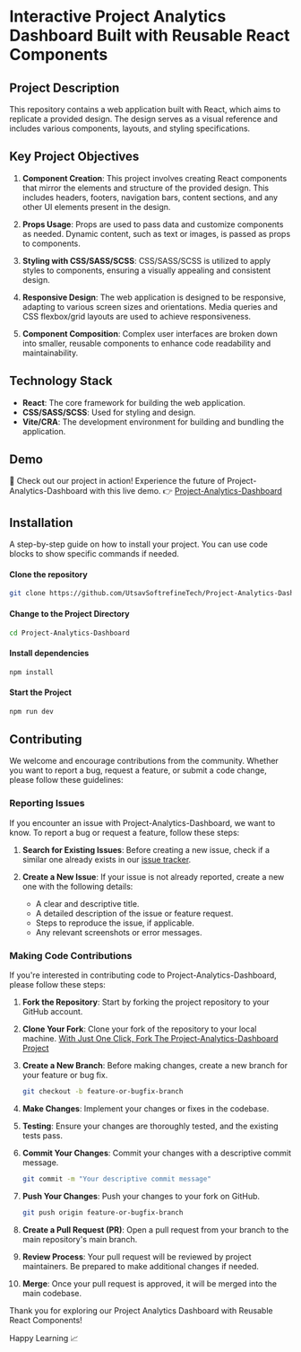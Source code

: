 # Interactive Project Analytics Dashboard Built with Reusable React Components

## Project Description

This repository contains a web application built with React, which aims to replicate a provided design. The design serves as a visual reference and includes various components, layouts, and styling specifications.

## Key Project Objectives

1. **Component Creation**: This project involves creating React components that mirror the elements and structure of the provided design. This includes headers, footers, navigation bars, content sections, and any other UI elements present in the design.

2. **Props Usage**: Props are used to pass data and customize components as needed. Dynamic content, such as text or images, is passed as props to components.

3. **Styling with CSS/SASS/SCSS**: CSS/SASS/SCSS is utilized to apply styles to components, ensuring a visually appealing and consistent design.

4. **Responsive Design**: The web application is designed to be responsive, adapting to various screen sizes and orientations. Media queries and CSS flexbox/grid layouts are used to achieve responsiveness.

5. **Component Composition**: Complex user interfaces are broken down into smaller, reusable components to enhance code readability and maintainability.

## Technology Stack

- **React**: The core framework for building the web application.
- **CSS/SASS/SCSS**: Used for styling and design.
- **Vite/CRA**: The development environment for building and bundling the application.

## Demo

🚀 Check out our project in action! Experience the future of Project-Analytics-Dashboard with this live demo. 👉 [Project-Analytics-Dashboard](https://project-analytics-dashboard.netlify.app/)

## Installation

A step-by-step guide on how to install your project. You can use code blocks to show specific commands if needed.

#### Clone the repository

```bash
git clone https://github.com/UtsavSoftrefineTech/Project-Analytics-Dashboard.git
```

#### Change to the Project Directory

```bash
cd Project-Analytics-Dashboard
```

#### Install dependencies

```bash
npm install
```

#### Start the Project

```bash
npm run dev
```

## Contributing

We welcome and encourage contributions from the community. Whether you want to report a bug, request a feature, or submit a code change, please follow these guidelines:

### Reporting Issues

If you encounter an issue with Project-Analytics-Dashboard, we want to know. To report a bug or request a feature, follow these steps:

1. **Search for Existing Issues**: Before creating a new issue, check if a similar one already exists in our [issue tracker](https://github.com/UtsavSoftrefineTech/Project-Analytics-Dashboard/issues).

2. **Create a New Issue**: If your issue is not already reported, create a new one with the following details:
   - A clear and descriptive title.
   - A detailed description of the issue or feature request.
   - Steps to reproduce the issue, if applicable.
   - Any relevant screenshots or error messages.

### Making Code Contributions

If you're interested in contributing code to Project-Analytics-Dashboard, please follow these steps:

1. **Fork the Repository**: Start by forking the project repository to your GitHub account.

2. **Clone Your Fork**: Clone your fork of the repository to your local machine. [With Just One Click, Fork The Project-Analytics-Dashboard Project](https://github.com/UtsavSoftrefineTech/Project-Analytics-Dashboard/fork)

3. **Create a New Branch**: Before making changes, create a new branch for your feature or bug fix.

   ```bash
   git checkout -b feature-or-bugfix-branch
   ```

4. **Make Changes**: Implement your changes or fixes in the codebase.

5. **Testing**: Ensure your changes are thoroughly tested, and the existing tests pass.

6. **Commit Your Changes**: Commit your changes with a descriptive commit message.

   ```bash
   git commit -m "Your descriptive commit message"
   ```

7. **Push Your Changes**: Push your changes to your fork on GitHub.

   ```bash
   git push origin feature-or-bugfix-branch
   ```

8. **Create a Pull Request (PR)**: Open a pull request from your branch to the main repository's main branch.

9. **Review Process**: Your pull request will be reviewed by project maintainers. Be prepared to make additional changes if needed.

10. **Merge**: Once your pull request is approved, it will be merged into the main codebase.

Thank you for exploring our Project Analytics Dashboard with Reusable React Components!

Happy Learning 📈
